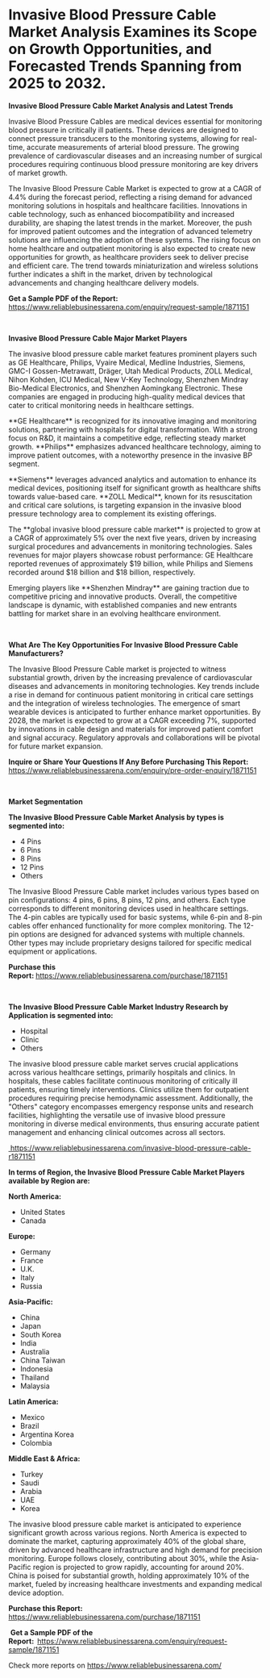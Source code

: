 <p><h1>Invasive Blood Pressure Cable Market Analysis Examines its Scope on Growth Opportunities, and Forecasted Trends Spanning from 2025 to 2032.</h1></p><p><strong>Invasive Blood Pressure Cable Market Analysis and Latest Trends</strong></p>
<p><p>Invasive Blood Pressure Cables are medical devices essential for monitoring blood pressure in critically ill patients. These devices are designed to connect pressure transducers to the monitoring systems, allowing for real-time, accurate measurements of arterial blood pressure. The growing prevalence of cardiovascular diseases and an increasing number of surgical procedures requiring continuous blood pressure monitoring are key drivers of market growth.</p><p>The Invasive Blood Pressure Cable Market is expected to grow at a CAGR of 4.4% during the forecast period, reflecting a rising demand for advanced monitoring solutions in hospitals and healthcare facilities. Innovations in cable technology, such as enhanced biocompatibility and increased durability, are shaping the latest trends in the market. Moreover, the push for improved patient outcomes and the integration of advanced telemetry solutions are influencing the adoption of these systems. The rising focus on home healthcare and outpatient monitoring is also expected to create new opportunities for growth, as healthcare providers seek to deliver precise and efficient care. The trend towards miniaturization and wireless solutions further indicates a shift in the market, driven by technological advancements and changing healthcare delivery models.</p></p>
<p><strong>Get a Sample PDF of the Report:&nbsp;</strong> <a href="https://www.reliablebusinessarena.com/enquiry/request-sample/1871151?utm_campaign=2198&utm_medium=2&utm_source=Github&utm_content=ia&utm_term=04032025&utm_id=invasive-blood-pressure-cable">https://www.reliablebusinessarena.com/enquiry/request-sample/1871151</a></p>
<p>&nbsp;</p>
<p><strong>Invasive Blood Pressure Cable Major Market Players</strong></p>
<p><p>The invasive blood pressure cable market features prominent players such as GE Healthcare, Philips, Vyaire Medical, Medline Industries, Siemens, GMC-I Gossen-Metrawatt, Dräger, Utah Medical Products, ZOLL Medical, Nihon Kohden, ICU Medical, New V-Key Technology, Shenzhen Mindray Bio-Medical Electronics, and Shenzhen Aomingkang Electronic. These companies are engaged in producing high-quality medical devices that cater to critical monitoring needs in healthcare settings.</p><p>**GE Healthcare** is recognized for its innovative imaging and monitoring solutions, partnering with hospitals for digital transformation. With a strong focus on R&D, it maintains a competitive edge, reflecting steady market growth. **Philips** emphasizes advanced healthcare technology, aiming to improve patient outcomes, with a noteworthy presence in the invasive BP segment.</p><p>**Siemens** leverages advanced analytics and automation to enhance its medical devices, positioning itself for significant growth as healthcare shifts towards value-based care. **ZOLL Medical**, known for its resuscitation and critical care solutions, is targeting expansion in the invasive blood pressure technology area to complement its existing offerings.</p><p>The **global invasive blood pressure cable market** is projected to grow at a CAGR of approximately 5% over the next five years, driven by increasing surgical procedures and advancements in monitoring technologies. Sales revenues for major players showcase robust performance: GE Healthcare reported revenues of approximately $19 billion, while Philips and Siemens recorded around $18 billion and $18 billion, respectively.</p><p>Emerging players like **Shenzhen Mindray** are gaining traction due to competitive pricing and innovative products. Overall, the competitive landscape is dynamic, with established companies and new entrants battling for market share in an evolving healthcare environment.</p></p>
<p>&nbsp;</p>
<p><strong>What Are The Key Opportunities For Invasive Blood Pressure Cable Manufacturers?</strong></p>
<p><p>The Invasive Blood Pressure Cable market is projected to witness substantial growth, driven by the increasing prevalence of cardiovascular diseases and advancements in monitoring technologies. Key trends include a rise in demand for continuous patient monitoring in critical care settings and the integration of wireless technologies. The emergence of smart wearable devices is anticipated to further enhance market opportunities. By 2028, the market is expected to grow at a CAGR exceeding 7%, supported by innovations in cable design and materials for improved patient comfort and signal accuracy. Regulatory approvals and collaborations will be pivotal for future market expansion.</p></p>
<p><strong>Inquire or Share Your Questions If Any Before Purchasing This Report:</strong> <a href="https://www.reliablebusinessarena.com/enquiry/pre-order-enquiry/1871151?utm_campaign=2198&utm_medium=2&utm_source=Github&utm_content=ia&utm_term=04032025&utm_id=invasive-blood-pressure-cable">https://www.reliablebusinessarena.com/enquiry/pre-order-enquiry/1871151</a></p>
<p>&nbsp;</p>
<p><strong>Market Segmentation</strong></p>
<p><strong>The Invasive Blood Pressure Cable Market Analysis by types is segmented into:</strong></p>
<p><ul><li>4 Pins</li><li>6 Pins</li><li>8 Pins</li><li>12 Pins</li><li>Others</li></ul></p>
<p><p>The Invasive Blood Pressure Cable market includes various types based on pin configurations: 4 pins, 6 pins, 8 pins, 12 pins, and others. Each type corresponds to different monitoring devices used in healthcare settings. The 4-pin cables are typically used for basic systems, while 6-pin and 8-pin cables offer enhanced functionality for more complex monitoring. The 12-pin options are designed for advanced systems with multiple channels. Other types may include proprietary designs tailored for specific medical equipment or applications.</p></p>
<p><strong>Purchase this Report:&nbsp;</strong><a href="https://www.reliablebusinessarena.com/purchase/1871151?utm_campaign=2198&utm_medium=2&utm_source=Github&utm_content=ia&utm_term=04032025&utm_id=invasive-blood-pressure-cable">https://www.reliablebusinessarena.com/purchase/1871151</a></p>
<p>&nbsp;</p>
<p><strong>The Invasive Blood Pressure Cable Market Industry Research by Application is segmented into:</strong></p>
<p><ul><li>Hospital</li><li>Clinic</li><li>Others</li></ul></p>
<p><p>The invasive blood pressure cable market serves crucial applications across various healthcare settings, primarily hospitals and clinics. In hospitals, these cables facilitate continuous monitoring of critically ill patients, ensuring timely interventions. Clinics utilize them for outpatient procedures requiring precise hemodynamic assessment. Additionally, the "Others" category encompasses emergency response units and research facilities, highlighting the versatile use of invasive blood pressure monitoring in diverse medical environments, thus ensuring accurate patient management and enhancing clinical outcomes across all sectors.</p></p>
<p><a href="https://www.reliablebusinessarena.com/invasive-blood-pressure-cable-r1871151?utm_campaign=2198&utm_medium=2&utm_source=Github&utm_content=ia&utm_term=04032025&utm_id=invasive-blood-pressure-cable">&nbsp;https://www.reliablebusinessarena.com/invasive-blood-pressure-cable-r1871151</a></p>
<p><strong>In terms of Region, the Invasive Blood Pressure Cable Market Players available by Region are:</strong></p>
<p>
    <p> <strong> North America: </strong>
        <ul>
            <li>United States</li>
            <li>Canada</li>
        </ul>
        </p> 
    <p> <strong> Europe: </strong>
        <ul>
            <li>Germany</li>
            <li>France</li>
            <li>U.K.</li>
            <li>Italy</li>
            <li>Russia</li>
        </ul>
        </p> 
    <p> <strong> Asia-Pacific: </strong>
        <ul>
            <li>China</li>
            <li>Japan</li>
            <li>South Korea</li>
            <li>India</li>
            <li>Australia</li>
            <li>China Taiwan</li>
            <li>Indonesia</li>
            <li>Thailand</li>
            <li>Malaysia</li>
        </ul>
        </p> 
    <p> <strong> Latin America: </strong>
        <ul>
            <li>Mexico</li>
            <li>Brazil</li>
            <li>Argentina Korea</li>
            <li>Colombia</li>
        </ul>
        </p> 
    <p> <strong> Middle East & Africa: </strong>
        <ul>
            <li>Turkey</li>
            <li>Saudi</li>
            <li>Arabia</li>
            <li>UAE</li>
            <li>Korea</li>
        </ul>
    </p>
    </p>
<p><p>The invasive blood pressure cable market is anticipated to experience significant growth across various regions. North America is expected to dominate the market, capturing approximately 40% of the global share, driven by advanced healthcare infrastructure and high demand for precision monitoring. Europe follows closely, contributing about 30%, while the Asia-Pacific region is projected to grow rapidly, accounting for around 20%. China is poised for substantial growth, holding approximately 10% of the market, fueled by increasing healthcare investments and expanding medical device adoption.</p></p>
<p><strong>Purchase this Report: </strong><a href="https://www.reliablebusinessarena.com/purchase/1871151?utm_campaign=2198&utm_medium=2&utm_source=Github&utm_content=ia&utm_term=04032025&utm_id=invasive-blood-pressure-cable">https://www.reliablebusinessarena.com/purchase/1871151</a></p>
<p>&nbsp;<strong>Get a Sample PDF of the Report:&nbsp;&nbsp;</strong><a href="https://www.reliablebusinessarena.com/enquiry/request-sample/1871151?utm_campaign=2198&utm_medium=2&utm_source=Github&utm_content=ia&utm_term=04032025&utm_id=invasive-blood-pressure-cable">https://www.reliablebusinessarena.com/enquiry/request-sample/1871151</a></p>
<p><strong></strong></p>
<p>Check more reports on <a href="https://www.reliablebusinessarena.com/?utm_campaign=2198&utm_medium=2&utm_source=Github&utm_content=ia&utm_term=04032025&utm_id=invasive-blood-pressure-cable">https://www.reliablebusinessarena.com/</a></p>